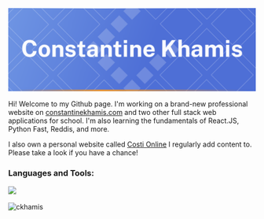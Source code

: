 <img src="GitHub Banner.webp">
<p>Hi! Welcome to my Github page. I'm working on a brand-new professional website on <a href="https://constantinekhamis.com">constantinekhamis.com</a> and two other full stack web applications for school. I'm also learning the fundamentals of React.JS, Python Fast, Reddis, and more.</p>
<p>I also own a personal website called <a href="https://costionline.com">Costi Online</a> I regularly add content to. Please take a look if you have a chance!</p>

<h3 align="left">Languages and Tools:</h3>
<img src="https://skillicons.dev/icons?i=azure,bootstrap,cpp,cloudflare,css,d3,docker,fastapi,git,gradle,html,ai,java,js,jquery,linux,mysql,nginx,postgres,postman,py,raspberrypi,react,redis,rust,sass,spring,tensorflow,ts,wordpress,xd" />
<p><img align="left" src="https://github-readme-stats.vercel.app/api/top-langs?username=ckhamis&show_icons=true&locale=en&layout=compact" alt="ckhamis" /></p>
